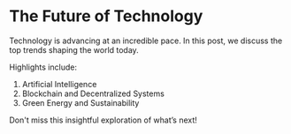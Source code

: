 # The Future of Technology
Technology is advancing at an incredible pace. In this post, we discuss the top trends shaping the world today.

Highlights include:
1. Artificial Intelligence
2. Blockchain and Decentralized Systems
3. Green Energy and Sustainability

Don't miss this insightful exploration of what’s next!
